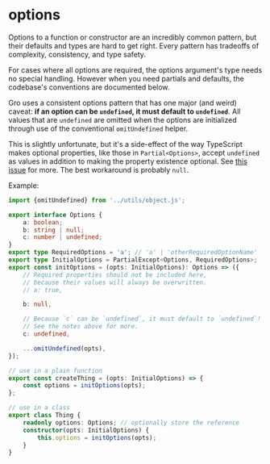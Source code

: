 # options

Options to a function or constructor are an incredibly common pattern,
but their defaults and types are hard to get right.
Every pattern has tradeoffs of complexity, consistency, and type safety.

For cases where all options are required,
the options argument's type needs no special handling.
However when you need partials and defaults,
the codebase's conventions are documented below.

Gro uses a consistent options pattern that has one major (and weird) caveat:
**if an option can be `undefined`, it must default to `undefined`**.
All values that are `undefined` are omitted when the options are initialized
through use of the conventional `omitUndefined` helper.

This is slightly unfortunate, but it's a side-effect of the way
TypeScript makes optional properties, like those in `Partial<Options>`,
accept `undefined` as values in addition
to making the property existence optional.
See [this issue](https://github.com/Microsoft/TypeScript/issues/13195) for more.
The best workaround is probably `null`.

Example:

```ts
import {omitUndefined} from '../utils/object.js';

export interface Options {
	a: boolean;
	b: string | null;
	c: number | undefined;
}
export type RequiredOptions = 'a'; // 'a' | 'otherRequiredOptionName'
export type InitialOptions = PartialExcept<Options, RequiredOptions>;
export const initOptions = (opts: InitialOptions): Options => ({
	// Required properties should not be included here,
	// because their values will always be overwritten.
	// a: true,

	b: null,

	// Because `c` can be `undefined`, it must default to `undefined`!
	// See the notes above for more.
	c: undefined,

	...omitUndefined(opts),
});

// use in a plain function
export const createThing = (opts: InitialOptions) => {
	const options = initOptions(opts);
};

// use in a class
export class Thing {
	readonly options: Options; // optionally store the reference
	constructor(opts: InitialOptions) {
		this.options = initOptions(opts);
	}
}
```
